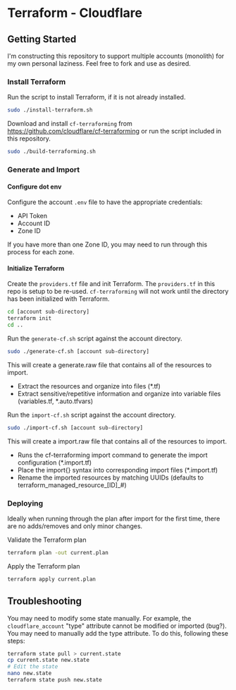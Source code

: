 # Terraform - Cloudflare

## Getting Started

I'm constructing this repository to support multiple accounts (monolith) for my own personal laziness. Feel free to fork and use as desired.

### Install Terraform

Run the script to install Terraform, if it is not already installed.
```bash
sudo ./install-terraform.sh
```

Download and install `cf-terraforming` from https://github.com/cloudflare/cf-terraforming or run the script included in this repository.
```bash
sudo ./build-terraforming.sh
```

### Generate and Import

#### Configure dot env
Configure the account `.env` file to have the appropriate credentials:
 - API Token
 - Account ID
 - Zone ID

If you have more than one Zone ID, you may need to run through this process for each zone.

#### Initialize Terraform

Create the `providers.tf` file and init Terraform. The `providers.tf` in this repo is setup to be re-used. `cf-terraforming` will not work until the directory has been initialized with Terraform.

```bash
cd [account sub-directory]
terraform init
cd ..
```

Run the `generate-cf.sh` script against the account directory.
```bash
sudo ./generate-cf.sh [account sub-directory]
```

This will create a generate.raw file that contains all of the resources to import.
- Extract the resources and organize into files (*.tf)
- Extract sensitive/repetitive information and organize into variable files (variables.tf, *.auto.tfvars)

Run the `import-cf.sh` script against the account directory.
```bash
sudo ./import-cf.sh [account sub-directory]
```

This will create a import.raw file that contains all of the resources to import.
- Runs the cf-terraforming import command to generate the import configuration (*.import.tf)
- Place the import{} syntax into corresponding import files (*.import.tf)
- Rename the imported resources by matching UUIDs (defaults to terraform_managed_resource_[ID]_#)

### Deploying

Ideally when running through the plan after import for the first time, there are no adds/removes and only minor changes.

Validate the Terraform plan
```bash
terraform plan -out current.plan
```

Apply the Terraform plan
```bash
terraform apply current.plan
```

## Troubleshooting
You may need to modify some state manually. For example, the `cloudflare_account` "type" attribute cannot be modified or imported (bug?). You may need to manually add the type attribute. To do this, following these steps:
```bash
terraform state pull > current.state
cp current.state new.state
# Edit the state
nano new.state
terraform state push new.state
```
